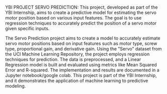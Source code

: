 YBI PROJECT
SERVO PREDICTION:
This project, developed as part of the YBI Internship, aims to create a predictive model for estimating the servo motor position based on various input features. The goal is to use regression techniques to accurately predict the position of a servo motor given specific inputs.

The Servo Prediction project aims to create a model to accurately estimate servo motor positions based on input features such as motor type, screw type, proportional gain, and derivative gain. Using the "Servo" dataset from the UCI Machine Learning Repository, the project employs regression techniques for prediction. The data is preprocessed, and a Linear Regression model is built and evaluated using metrics like Mean Squared Error and R-squared. The implementation and results are documented in a Jupyter notebook/google colab. This project is part of the YBI Internship, and it demonstrates the application of machine learning to predictive modeling.
